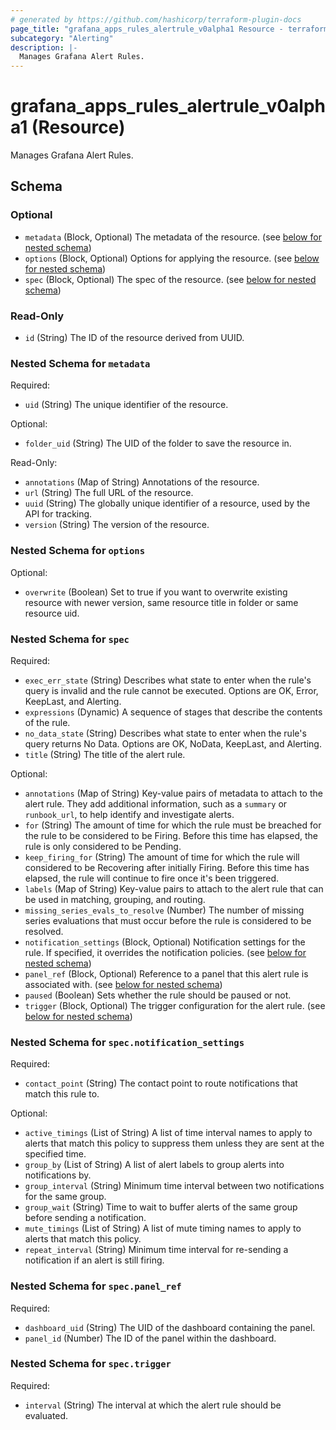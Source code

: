 ```yaml
---
# generated by https://github.com/hashicorp/terraform-plugin-docs
page_title: "grafana_apps_rules_alertrule_v0alpha1 Resource - terraform-provider-grafana"
subcategory: "Alerting"
description: |-
  Manages Grafana Alert Rules.
---
```


# grafana_apps_rules_alertrule_v0alpha1 (Resource)

Manages Grafana Alert Rules.



<!-- schema generated by tfplugindocs -->
## Schema

### Optional

- `metadata` (Block, Optional) The metadata of the resource. (see [below for nested schema](#nestedblock--metadata))
- `options` (Block, Optional) Options for applying the resource. (see [below for nested schema](#nestedblock--options))
- `spec` (Block, Optional) The spec of the resource. (see [below for nested schema](#nestedblock--spec))

### Read-Only

- `id` (String) The ID of the resource derived from UUID.

<a id="nestedblock--metadata"></a>
### Nested Schema for `metadata`

Required:

- `uid` (String) The unique identifier of the resource.

Optional:

- `folder_uid` (String) The UID of the folder to save the resource in.

Read-Only:

- `annotations` (Map of String) Annotations of the resource.
- `url` (String) The full URL of the resource.
- `uuid` (String) The globally unique identifier of a resource, used by the API for tracking.
- `version` (String) The version of the resource.


<a id="nestedblock--options"></a>
### Nested Schema for `options`

Optional:

- `overwrite` (Boolean) Set to true if you want to overwrite existing resource with newer version, same resource title in folder or same resource uid.


<a id="nestedblock--spec"></a>
### Nested Schema for `spec`

Required:

- `exec_err_state` (String) Describes what state to enter when the rule's query is invalid and the rule cannot be executed. Options are OK, Error, KeepLast, and Alerting.
- `expressions` (Dynamic) A sequence of stages that describe the contents of the rule.
- `no_data_state` (String) Describes what state to enter when the rule's query returns No Data. Options are OK, NoData, KeepLast, and Alerting.
- `title` (String) The title of the alert rule.

Optional:

- `annotations` (Map of String) Key-value pairs of metadata to attach to the alert rule. They add additional information, such as a `summary` or `runbook_url`, to help identify and investigate alerts.
- `for` (String) The amount of time for which the rule must be breached for the rule to be considered to be Firing. Before this time has elapsed, the rule is only considered to be Pending.
- `keep_firing_for` (String) The amount of time for which the rule will considered to be Recovering after initially Firing. Before this time has elapsed, the rule will continue to fire once it's been triggered.
- `labels` (Map of String) Key-value pairs to attach to the alert rule that can be used in matching, grouping, and routing.
- `missing_series_evals_to_resolve` (Number) The number of missing series evaluations that must occur before the rule is considered to be resolved.
- `notification_settings` (Block, Optional) Notification settings for the rule. If specified, it overrides the notification policies. (see [below for nested schema](#nestedblock--spec--notification_settings))
- `panel_ref` (Block, Optional) Reference to a panel that this alert rule is associated with. (see [below for nested schema](#nestedblock--spec--panel_ref))
- `paused` (Boolean) Sets whether the rule should be paused or not.
- `trigger` (Block, Optional) The trigger configuration for the alert rule. (see [below for nested schema](#nestedblock--spec--trigger))

<a id="nestedblock--spec--notification_settings"></a>
### Nested Schema for `spec.notification_settings`

Required:

- `contact_point` (String) The contact point to route notifications that match this rule to.

Optional:

- `active_timings` (List of String) A list of time interval names to apply to alerts that match this policy to suppress them unless they are sent at the specified time.
- `group_by` (List of String) A list of alert labels to group alerts into notifications by.
- `group_interval` (String) Minimum time interval between two notifications for the same group.
- `group_wait` (String) Time to wait to buffer alerts of the same group before sending a notification.
- `mute_timings` (List of String) A list of mute timing names to apply to alerts that match this policy.
- `repeat_interval` (String) Minimum time interval for re-sending a notification if an alert is still firing.


<a id="nestedblock--spec--panel_ref"></a>
### Nested Schema for `spec.panel_ref`

Required:

- `dashboard_uid` (String) The UID of the dashboard containing the panel.
- `panel_id` (Number) The ID of the panel within the dashboard.


<a id="nestedblock--spec--trigger"></a>
### Nested Schema for `spec.trigger`

Required:

- `interval` (String) The interval at which the alert rule should be evaluated.

